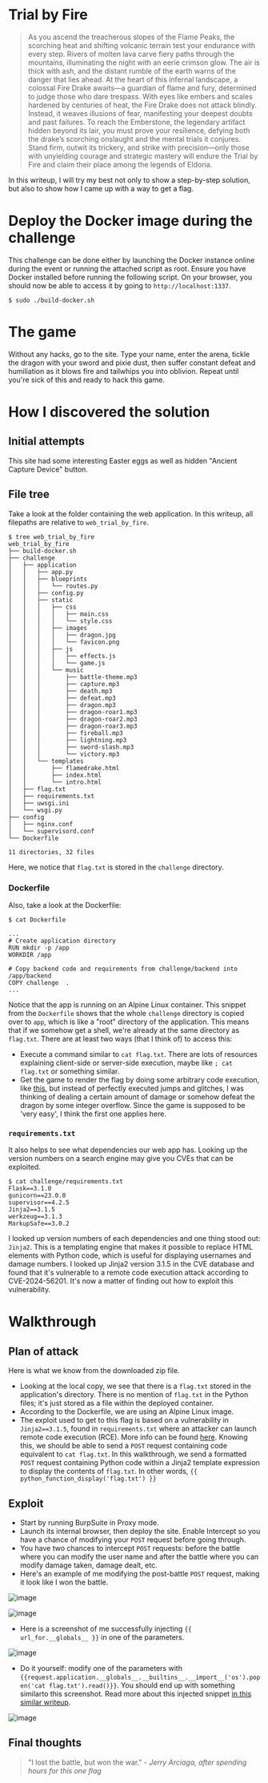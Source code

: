 # Trial by Fire
> As you ascend the treacherous slopes of the Flame Peaks, the scorching heat and shifting volcanic terrain test your endurance with every step. Rivers of molten lava carve fiery paths through the mountains, illuminating the night with an eerie crimson glow. The air is thick with ash, and the distant rumble of the earth warns of the danger that lies ahead. At the heart of this infernal landscape, a colossal Fire Drake awaits—a guardian of flame and fury, determined to judge those who dare trespass. With eyes like embers and scales hardened by centuries of heat, the Fire Drake does not attack blindly. Instead, it weaves illusions of fear, manifesting your deepest doubts and past failures. To reach the Emberstone, the legendary artifact hidden beyond its lair, you must prove your resilience, defying both the drake’s scorching onslaught and the mental trials it conjures. Stand firm, outwit its trickery, and strike with precision—only those with unyielding courage and strategic mastery will endure the Trial by Fire and claim their place among the legends of Eldoria.

In this writeup, I will try my best not only to show a step-by-step solution, but also to show how I came up with a way to get a flag.
# Deploy the Docker image during the challenge
This challenge can be done either by launching the Docker instance online during the event or running the attached script as root. Ensure you have Docker installed before running the following script. On your browser, you should now be able to access it by going to `http://localhost:1337`.
```
$ sudo ./build-docker.sh
```
# The game
Without any hacks, go to the site. Type your name, enter the arena, tickle the dragon with your sword and pixie dust, then suffer constant defeat and humiliation as it blows fire and tailwhips you into oblivion. Repeat until you're sick of this and ready to hack this game.
# How I discovered the solution
## Initial attempts
This site had some interesting Easter eggs as well as hidden "Ancient Capture Device" button.
## File tree
Take a look at the folder containing the web application. In this writeup, all filepaths are relative to `web_trial_by_fire`.
```
$ tree web_trial_by_fire
web_trial_by_fire
├── build-docker.sh
├── challenge
│   ├── application
│   │   ├── app.py
│   │   ├── blueprints
│   │   │   └── routes.py
│   │   ├── config.py
│   │   ├── static
│   │   │   ├── css
│   │   │   │   ├── main.css
│   │   │   │   └── style.css
│   │   │   ├── images
│   │   │   │   ├── dragon.jpg
│   │   │   │   └── favicon.png
│   │   │   ├── js
│   │   │   │   ├── effects.js
│   │   │   │   └── game.js
│   │   │   └── music
│   │   │       ├── battle-theme.mp3
│   │   │       ├── capture.mp3
│   │   │       ├── death.mp3
│   │   │       ├── defeat.mp3
│   │   │       ├── dragon.mp3
│   │   │       ├── dragon-roar1.mp3
│   │   │       ├── dragon-roar2.mp3
│   │   │       ├── dragon-roar3.mp3
│   │   │       ├── fireball.mp3
│   │   │       ├── lightning.mp3
│   │   │       ├── sword-slash.mp3
│   │   │       └── victory.mp3
│   │   └── templates
│   │       ├── flamedrake.html
│   │       ├── index.html
│   │       └── intro.html
│   ├── flag.txt
│   ├── requirements.txt
│   ├── uwsgi.ini
│   └── wsgi.py
├── config
│   ├── nginx.conf
│   └── supervisord.conf
└── Dockerfile

11 directories, 32 files
```
Here, we notice that `flag.txt` is stored in the `challenge` directory.
### Dockerfile
Also, take a look at the Dockerfile:
```
$ cat Dockerfile

...
# Create application directory
RUN mkdir -p /app
WORKDIR /app

# Copy backend code and requirements from challenge/backend into /app/backend
COPY challenge  .
...

```
Notice that the app is running on an Alpine Linux container. This snippet from the `Dockerfile` shows that the whole `challenge` directory is copied over to `app`, which is like a "root" directory of the application. This means that if we somehow get a shell, we're already at the same directory as `flag.txt`. There are at least two ways (that I think of) to access this:
* Execute a command similar to `cat flag.txt`. There are lots of resources explaining client-side or server-side execution, maybe like `; cat flag.txt` or something similar.
* Get the game to render the flag by doing some arbitrary code execution, like [this](https://www.youtube.com/watch?v=OPcV9uIY5i4), but instead of perfectly executed jumps and glitches, I was thinking of dealing a certain amount of damage or somehow defeat the dragon by some integer overflow.
Since the game is supposed to be 'very easy', I think the first one applies here.
### `requirements.txt`
It also helps to see what dependencies our web app has. Looking up the version numbers on a search engine may give you CVEs that can be exploited.
```
$ cat challenge/requirements.txt
Flask==3.1.0
gunicorn==23.0.0
supervisor==4.2.5
Jinja2==3.1.5
werkzeug==3.1.3
MarkupSafe==3.0.2
```
I looked up version numbers of each dependencies and one thing stood out: `Jinja2`. This is a templating engine that makes it possible to replace HTML elements with Python code, which is useful for displaying usernames and damage numbers. I looked up Jinja2 version 3.1.5 in the CVE database and found that it's vulnerable to a remote code execution attack according to CVE-2024-56201. It's now a matter of finding out how to exploit this vulnerability.

# Walkthrough
## Plan of attack
Here is what we know from the downloaded zip file.
* Looking at the local copy, we see that there is a `flag.txt` stored in the application's directory. There is no mention of `flag.txt` in the Python files; it's just stored as a file within the deployed container.
* According to the Dockerfile, we are using an Alpine Linux image.
* The exploit used to get to this flag is based on a vulnerability in `Jinja2==3.1.5`, found in `requirements.txt` where an attacker can launch remote code execution (RCE). More info can be found [here](https://vulert.com/vuln-db/CVE-2024-56201).
Knowing this, we should be able to send a `POST` request containing code equivalent to `cat flag.txt`. In this walkthrough, we send a formatted `POST` request containing Python code within a Jinja2 template expression to display the contents of `flag.txt`. In other words, `{{ python_function_display('flag.txt') }}`
## Exploit
* Start by running BurpSuite in Proxy mode.
* Launch its internal browser, then deploy the site. Enable Intercept so you have a chance of modifying your `POST` request before going through.
* You have two chances to intercept `POST` requests: before the battle where you can modify the user name and after the battle where you can modify damage taken, damage dealt, etc.
* Here's an example of me modifying the post-battle `POST` request, making it look like I won the battle.

![image](images/before_post.png)

![image](images/after_post.png)

* Here is a screenshot of me successfully injecting `{{ url_for.__globals__ }}` in one of the parameters.

![image](images/first_injection.png)

* Do it yourself: modify one of the parameters with `{{request.application.__globals__.__builtins__.__import__('os').popen('cat flag.txt').read()}}`. You should end up with something similarto this screenshot. Read more about this injected snippet [in this similar writeup](https://www.onsecurity.io/blog/server-side-template-injection-with-jinja2).

![image](images/flag.png)

## Final thoughts
> "I lost the battle, but won the war." - *Jerry Arciaga, after spending hours for this one flag*
